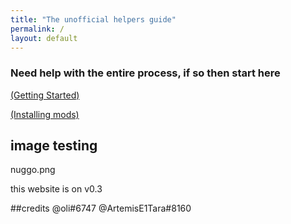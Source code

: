 ```yaml
---
title: "The unofficial helpers guide"
permalink: /
layout: default
---
```


### Need help with the entire process, if so then start here

[(Getting Started)](getting_sidequest.md)


[(Installing mods)](installing_mods.md)

## image testing
nuggo.png



this website is on v0.3




##credits
@oli#6747
@ArtemisE1Tara#8160